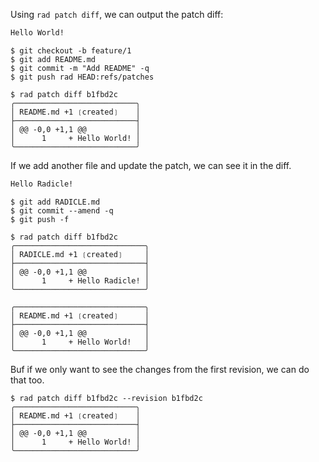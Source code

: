 Using `rad patch diff`, we can output the patch diff:

``` ./README.md
Hello World!
```
```
$ git checkout -b feature/1
$ git add README.md
$ git commit -m "Add README" -q
$ git push rad HEAD:refs/patches
```
```
$ rad patch diff b1fbd2c
╭───────────────────────────╮
│ README.md +1 ❲created❳    │
├───────────────────────────┤
│ @@ -0,0 +1,1 @@           │
│      1     + Hello World! │
╰───────────────────────────╯

```

If we add another file and update the patch, we can see it in the diff.

``` ./RADICLE.md
Hello Radicle!
```
```
$ git add RADICLE.md
$ git commit --amend -q
$ git push -f
```
```
$ rad patch diff b1fbd2c
╭─────────────────────────────╮
│ RADICLE.md +1 ❲created❳     │
├─────────────────────────────┤
│ @@ -0,0 +1,1 @@             │
│      1     + Hello Radicle! │
╰─────────────────────────────╯

╭─────────────────────────────╮
│ README.md +1 ❲created❳      │
├─────────────────────────────┤
│ @@ -0,0 +1,1 @@             │
│      1     + Hello World!   │
╰─────────────────────────────╯

```

Buf if we only want to see the changes from the first revision, we can do that
too.

```
$ rad patch diff b1fbd2c --revision b1fbd2c
╭───────────────────────────╮
│ README.md +1 ❲created❳    │
├───────────────────────────┤
│ @@ -0,0 +1,1 @@           │
│      1     + Hello World! │
╰───────────────────────────╯

```

